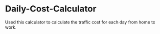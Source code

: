 # Daily-Cost-Calculator

Used this calculator to calculate the traffic cost for each day from home to work.
